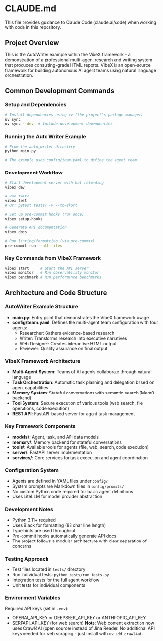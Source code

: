 # CLAUDE.md

This file provides guidance to Claude Code (claude.ai/code) when working with code in this repository.

## Project Overview

This is the AutoWriter example within the VibeX framework - a demonstration of a professional multi-agent research and writing system that produces consulting-grade HTML reports. VibeX is an open-source framework for building autonomous AI agent teams using natural language orchestration.

## Common Development Commands

### Setup and Dependencies
```bash
# Install dependencies using uv (the project's package manager)
uv sync
uv sync --dev  # Include development dependencies
```

### Running the Auto Writer Example
```bash
# From the auto_writer directory
python main.py

# The example uses config/team.yaml to define the agent team
```

### Development Workflow
```bash
# Start development server with hot reloading
vibex dev

# Run tests
vibex test
# Or: pytest tests/ -v --tb=short

# Set up pre-commit hooks (run once)
vibex setup-hooks

# Generate API documentation
vibex docs

# Run linting/formatting (via pre-commit)
pre-commit run --all-files
```

### Key Commands from VibeX Framework
```bash
vibex start     # Start the API server
vibex monitor   # Run observability monitor
vibex benchmark # Run performance benchmarks
```

## Architecture and Code Structure

### AutoWriter Example Structure
- **main.py**: Entry point that demonstrates the VibeX framework usage
- **config/team.yaml**: Defines the multi-agent team configuration with four agents:
  - Researcher: Gathers evidence-based research
  - Writer: Transforms research into executive narratives
  - Web Designer: Creates interactive HTML output
  - Reviewer: Quality assurance on final output

### VibeX Framework Architecture
- **Multi-Agent System**: Teams of AI agents collaborate through natural language
- **Task Orchestration**: Automatic task planning and delegation based on agent capabilities
- **Memory System**: Stateful conversations with semantic search (Mem0 backend)
- **Tool System**: Secure execution of various tools (web search, file operations, code execution)
- **REST API**: FastAPI-based server for agent task management

### Key Framework Components
- **models/**: Agent, task, and API data models
- **memory/**: Memory backend for stateful conversations
- **tools/**: Available tools for agents (file, web, search, code execution)
- **server/**: FastAPI server implementation
- **services/**: Core services for task execution and agent coordination

### Configuration System
- Agents are defined in YAML files under `config/`
- System prompts are Markdown files in `config/prompts/`
- No custom Python code required for basic agent definitions
- Uses LiteLLM for model provider abstraction

### Development Notes
- Python 3.11+ required
- Uses Black for formatting (88 char line length)
- Type hints are used throughout
- Pre-commit hooks automatically generate API docs
- The project follows a modular architecture with clear separation of concerns

### Testing Approach
- Test files located in `tests/` directory
- Run individual tests: `python tests/run_tests.py`
- Integration tests for the full agent workflow
- Unit tests for individual components

### Environment Variables
Required API keys (set in `.env`):
- OPENAI_API_KEY or DEEPSEEK_API_KEY or ANTHROPIC_API_KEY
- SERPAPI_API_KEY (for web search)
**Note**: Web content extraction now uses Crawl4AI (open source) instead of Jina Reader.
No additional API keys needed for web scraping - just install with `uv add crawl4ai`.
